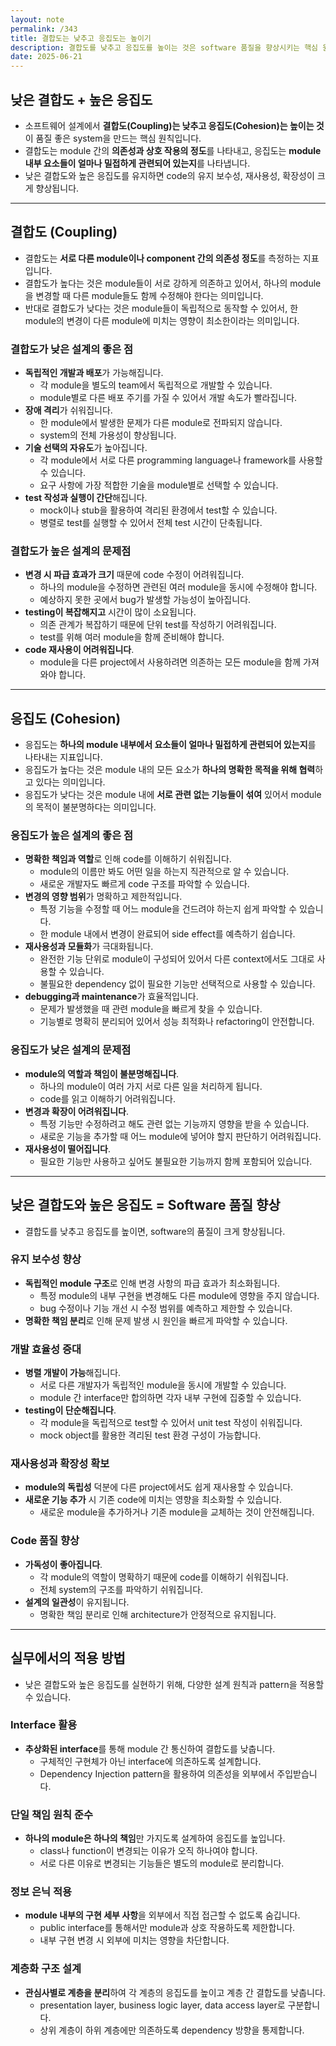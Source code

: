 ```yaml
---
layout: note
permalink: /343
title: 결합도는 낮추고 응집도는 높이기
description: 결합도를 낮추고 응집도를 높이는 것은 software 품질을 향상시키는 핵심 원칙입니다.
date: 2025-06-21
---
```



## 낮은 결합도 + 높은 응집도

- 소프트웨어 설계에서 **결합도(Coupling)는 낮추고 응집도(Cohesion)는 높이는 것**이 품질 좋은 system을 만드는 핵심 원칙입니다.
- 결합도는 module 간의 **의존성과 상호 작용의 정도**를 나타내고, 응집도는 **module 내부 요소들이 얼마나 밀접하게 관련되어 있는지**를 나타냅니다.
- 낮은 결합도와 높은 응집도를 유지하면 code의 유지 보수성, 재사용성, 확장성이 크게 향상됩니다.


---


## 결합도 (Coupling)

- 결합도는 **서로 다른 module이나 component 간의 의존성 정도**를 측정하는 지표입니다.
- 결합도가 높다는 것은 module들이 서로 강하게 의존하고 있어서, 하나의 module을 변경할 때 다른 module들도 함께 수정해야 한다는 의미입니다.
- 반대로 결합도가 낮다는 것은 module들이 독립적으로 동작할 수 있어서, 한 module의 변경이 다른 module에 미치는 영향이 최소한이라는 의미입니다.


### 결합도가 낮은 설계의 좋은 점

- **독립적인 개발과 배포**가 가능해집니다.
    - 각 module을 별도의 team에서 독립적으로 개발할 수 있습니다.
    - module별로 다른 배포 주기를 가질 수 있어서 개발 속도가 빨라집니다.
- **장애 격리**가 쉬워집니다.
    - 한 module에서 발생한 문제가 다른 module로 전파되지 않습니다.
    - system의 전체 가용성이 향상됩니다.
- **기술 선택의 자유도**가 높아집니다.
    - 각 module에서 서로 다른 programming language나 framework를 사용할 수 있습니다.
    - 요구 사항에 가장 적합한 기술을 module별로 선택할 수 있습니다.
- **test 작성과 실행이 간단**해집니다.
    - mock이나 stub을 활용하여 격리된 환경에서 test할 수 있습니다.
    - 병렬로 test를 실행할 수 있어서 전체 test 시간이 단축됩니다.


### 결합도가 높은 설계의 문제점

- **변경 시 파급 효과가 크기** 때문에 code 수정이 어려워집니다.
    - 하나의 module을 수정하면 관련된 여러 module을 동시에 수정해야 합니다.
    - 예상하지 못한 곳에서 bug가 발생할 가능성이 높아집니다.
- **testing이 복잡해지고** 시간이 많이 소요됩니다.
    - 의존 관계가 복잡하기 때문에 단위 test를 작성하기 어려워집니다.
    - test를 위해 여러 module을 함께 준비해야 합니다.
- **code 재사용이 어려워집니다**.
    - module을 다른 project에서 사용하려면 의존하는 모든 module을 함께 가져와야 합니다.


---


## 응집도 (Cohesion)

- 응집도는 **하나의 module 내부에서 요소들이 얼마나 밀접하게 관련되어 있는지**를 나타내는 지표입니다.
- 응집도가 높다는 것은 module 내의 모든 요소가 **하나의 명확한 목적을 위해 협력**하고 있다는 의미입니다.
- 응집도가 낮다는 것은 module 내에 **서로 관련 없는 기능들이 섞여** 있어서 module의 목적이 불분명하다는 의미입니다.


### 응집도가 높은 설계의 좋은 점

- **명확한 책임과 역할**로 인해 code를 이해하기 쉬워집니다.
    - module의 이름만 봐도 어떤 일을 하는지 직관적으로 알 수 있습니다.
    - 새로운 개발자도 빠르게 code 구조를 파악할 수 있습니다.
- **변경의 영향 범위**가 명확하고 제한적입니다.
    - 특정 기능을 수정할 때 어느 module을 건드려야 하는지 쉽게 파악할 수 있습니다.
    - 한 module 내에서 변경이 완료되어 side effect를 예측하기 쉽습니다.
- **재사용성과 모듈화**가 극대화됩니다.
    - 완전한 기능 단위로 module이 구성되어 있어서 다른 context에서도 그대로 사용할 수 있습니다.
    - 불필요한 dependency 없이 필요한 기능만 선택적으로 사용할 수 있습니다.
- **debugging과 maintenance**가 효율적입니다.
    - 문제가 발생했을 때 관련 module을 빠르게 찾을 수 있습니다.
    - 기능별로 명확히 분리되어 있어서 성능 최적화나 refactoring이 안전합니다.


### 응집도가 낮은 설계의 문제점

- **module의 역할과 책임이 불분명해집니다**.
    - 하나의 module이 여러 가지 서로 다른 일을 처리하게 됩니다.
    - code를 읽고 이해하기 어려워집니다.
- **변경과 확장이 어려워집니다**.
    - 특정 기능만 수정하려고 해도 관련 없는 기능까지 영향을 받을 수 있습니다.
    - 새로운 기능을 추가할 때 어느 module에 넣어야 할지 판단하기 어려워집니다.
- **재사용성이 떨어집니다**.
    - 필요한 기능만 사용하고 싶어도 불필요한 기능까지 함께 포함되어 있습니다.


---


## 낮은 결합도와 높은 응집도 = Software 품질 향상

- 결합도를 낮추고 응집도를 높이면, software의 품질이 크게 향상됩니다.


### 유지 보수성 향상

- **독립적인 module 구조**로 인해 변경 사항의 파급 효과가 최소화됩니다.
    - 특정 module의 내부 구현을 변경해도 다른 module에 영향을 주지 않습니다.
    - bug 수정이나 기능 개선 시 수정 범위를 예측하고 제한할 수 있습니다.
- **명확한 책임 분리**로 인해 문제 발생 시 원인을 빠르게 파악할 수 있습니다.


### 개발 효율성 증대

- **병렬 개발이 가능**해집니다.
    - 서로 다른 개발자가 독립적인 module을 동시에 개발할 수 있습니다.
    - module 간 interface만 합의하면 각자 내부 구현에 집중할 수 있습니다.
- **testing이 단순해집니다**.
    - 각 module을 독립적으로 test할 수 있어서 unit test 작성이 쉬워집니다.
    - mock object를 활용한 격리된 test 환경 구성이 가능합니다.


### 재사용성과 확장성 확보

- **module의 독립성** 덕분에 다른 project에서도 쉽게 재사용할 수 있습니다.
- **새로운 기능 추가** 시 기존 code에 미치는 영향을 최소화할 수 있습니다.
    - 새로운 module을 추가하거나 기존 module을 교체하는 것이 안전해집니다.


### Code 품질 향상

- **가독성이 좋아집니다**.
    - 각 module의 역할이 명확하기 때문에 code를 이해하기 쉬워집니다.
    - 전체 system의 구조를 파악하기 쉬워집니다.
- **설계의 일관성**이 유지됩니다.
    - 명확한 책임 분리로 인해 architecture가 안정적으로 유지됩니다.


---


## 실무에서의 적용 방법

- 낮은 결합도와 높은 응집도를 실현하기 위해, 다양한 설계 원칙과 pattern을 적용할 수 있습니다.


### Interface 활용

- **추상화된 interface**를 통해 module 간 통신하여 결합도를 낮춥니다.
    - 구체적인 구현체가 아닌 interface에 의존하도록 설계합니다.
    - Dependency Injection pattern을 활용하여 의존성을 외부에서 주입받습니다.


### 단일 책임 원칙 준수

- **하나의 module은 하나의 책임**만 가지도록 설계하여 응집도를 높입니다.
    - class나 function이 변경되는 이유가 오직 하나여야 합니다.
    - 서로 다른 이유로 변경되는 기능들은 별도의 module로 분리합니다.


### 정보 은닉 적용

- **module 내부의 구현 세부 사항**을 외부에서 직접 접근할 수 없도록 숨깁니다.
    - public interface를 통해서만 module과 상호 작용하도록 제한합니다.
    - 내부 구현 변경 시 외부에 미치는 영향을 차단합니다.


### 계층화 구조 설계

- **관심사별로 계층을 분리**하여 각 계층의 응집도를 높이고 계층 간 결합도를 낮춥니다.
    - presentation layer, business logic layer, data access layer로 구분합니다.
    - 상위 계층이 하위 계층에만 의존하도록 dependency 방향을 통제합니다.
